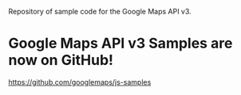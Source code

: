 Repository of sample code for the Google Maps API v3.



# Google Maps API v3 Samples are now on GitHub! #


https://github.com/googlemaps/js-samples